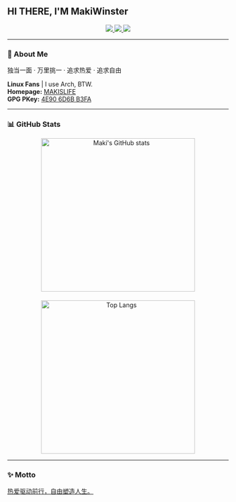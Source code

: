## HI THERE, I'M MakiWinster  

<p align="center">
  <a href="https://www.makis-life.cn">
    <img src="https://img.shields.io/badge/Blog-makis--life.cn-blue?style=flat-square&logo=vercel" />
  </a>
  <a href="mailto:makiiiiiiiho@gmail.com">
    <img src="https://img.shields.io/badge/Email-makiiiiiiiho@gmail.com-critical?style=flat-square&logo=gmail" />
  </a>
  <a href="https://twitter.com/MakiWinster">
    <img src="https://img.shields.io/badge/Twitter-@MakiWinster-1DA1F2?style=flat-square&logo=twitter" />
  </a>
</p>

---

### 🖤 About Me  
独当一面 · 万里挑一 · 追求热爱 · 追求自由  

**Linux Fans** | I use Arch, BTW.  
**Homepage:** [MAKISLIFE](https://makis-life.cn)  
**GPG PKey:** [ 4E90 6D6B B3FA ](https://keys.openpgp.org/search?q=0F8EFF9D25063A59D756EA9E46BA4E906D6BB3FA)  

---

### 📊 GitHub Stats  

<div align="center" style="display: flex; justify-content: center; gap: 20px; flex-wrap: wrap;">
  <img src="https://github-readme-stats.vercel.app/api?username=MakiWinster&show_icons=true&theme=radical" alt="Maki's GitHub stats" width="350"/>
  <img src="https://github-readme-stats.vercel.app/api/top-langs/?username=MakiWinster&layout=compact&theme=radical" alt="Top Langs" width="350"/>
</div>

---

### ✨ Motto  
<u>热爱驱动前行，自由塑造人生。</u>  
